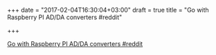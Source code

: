 +++
date = "2017-02-04T16:30:04+03:00"
draft = true
title = "Go with Raspberry PI AD/DA converters  #reddit"

+++

<p><a href="https://t.co/qqweXCdsPd">Go with Raspberry PI AD/DA converters  #reddit</a></p>
